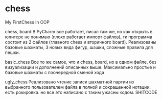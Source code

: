 # chess
My FirstChess in OOP

chess, board
В PyCharm все работает, писал там же, но как открыть в юпитере не понимаю (плохо работает импорт файлов), тк программа состоит из 2 файлов (главного chess и вторичного board). Реализованы базовые шахматы,  3 новых вида фигур, шашки, сложные правила для пешки. 

basic_chess
Все то же самое, что и chess, board, но в одном файле, без визуализации и дополнений описанных выше. Максимально простые и базовые шахматы с поочередной сменой хода

ugly_chess
Реализовано чтение записи шахматной партии из выбранного пользователем файла в полной и сокращенной нотации. есть рокировка. но все это написано с таким ужасны кодом. SHITCODE
